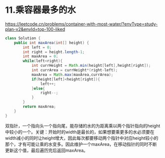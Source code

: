 # 11.乘容器最多的水

https://leetcode.cn/problems/container-with-most-water/?envType=study-plan-v2&envId=top-100-liked

```java
class Solution {
    public int maxArea(int[] height) {
        int left = 0;
        int right = height.length-1;
        int maxArea = 0;
        while(left<right){
            int currHeight = Math.min(height[left],height[right]);
            int currArea = currHeight*(right-left);
            maxArea = Math.max(maxArea,currArea);
            if(height[left]<height[right]){
                left++;
            }else{
                right--;
            }
        }
        return maxArea;
    }
}
```

双指针，一个指向头一个指向尾，能存储的水的为距离乘以两个指针指向的height中较小的一个。关键：开始时的width是最长的，如果想要乘更多的水必须要在width减小的同时让height增大，因此每次都要移动两个指针中对应height较小的那个，才有可能让乘的水变多。因此维护一个maxArea，在移动指针的同时不断更新这个值，最后遍历完后返回maxArea。